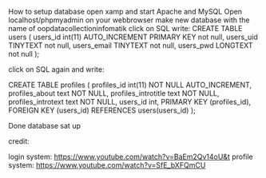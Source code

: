 
How to setup database
open xamp and start Apache and MySQL
Open localhost/phpmyadmin on your webbrowser
make new database with the name of oopdatacollectioninfomatik
click on SQL
write:
CREATE TABLE users (
  users_id int(11) AUTO_INCREMENT PRIMARY KEY not null,
  users_uid TINYTEXT not null,
  users_email TINYTEXT not null,
  users_pwd LONGTEXT not null
);

click on SQL again and write:

CREATE TABLE profiles (
  profiles_id int(11) NOT NULL AUTO_INCREMENT,
  profiles_about text NOT NULL,
  profiles_introtitle text NOT NULL,
  profiles_introtext text NOT NULL,
  users_id int,
  PRIMARY KEY (profiles_id),
  FOREIGN KEY (users_id) REFERENCES users(users_id)
);

Done database sat up

credit:

login system: https://www.youtube.com/watch?v=BaEm2Qv14oU&t
profile system: https://www.youtube.com/watch?v=SfE_bXFQmCU